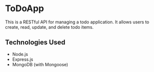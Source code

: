 # ToDoApp

This is a RESTful API for managing a todo application. It allows users to create, read, update, and delete todo items.

## Technologies Used

- Node.js
- Express.js
- MongoDB (with Mongoose)
